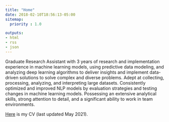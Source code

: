 ```yaml
---
title: "Home"
date: 2018-02-10T18:56:13-05:00
sitemap:
  priority : 1.0

outputs:
- html
- rss
- json
---
```

Graduate Research Assistant with 3 years of research and implementation experience in machine learning models, using predictive data modeling, and analyzing deep learning algorithms to deliver insights and implement data-driven solutions to solve complex and diverse problems. Adept at collecting, processing, analyzing, and interpreting large datasets. Consistently optimized and improved NLP models by evaluation strategies and testing changes in machine learning models. Possessing an extensive analytical skills, strong attention to detail, and a significant ability to work in team environments.

[Here](https://ldselvera.github.io/resume/) is my CV (last updated May 2021). 
